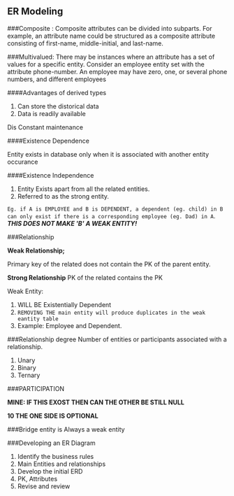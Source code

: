 ## ER Modeling

###Composite :
Composite attributes can be divided into subparts. For example, an attribute name
could be structured as a composite attribute consisting of first-name, middle-initial,
and last-name.

###Multivalued:
There may be instances where an attribute has a set of values for a specific
entity. Consider an employee entity set with the attribute phone-number. An
employee may have zero, one, or several phone numbers, and different employees


####Advantages of derived types

1. Can store the distorical data
2. Data is readily available

Dis
Constant maintenance

####Existence Dependence

Entity exists in database only when it is associated with another entity occurance

####Existence Independence

1. Entity Exists apart from all the related entities.
2. Referred to as the strong entity.

`Eg. if A is EMPLOYEE and B is DEPENDENT, a dependent (eg. child) in B can only exist if there is a corresponding employee (eg. Dad) in A`. ***THIS DOES NOT MAKE 'B' A WEAK ENTITY!***




###Relationship

**Weak Relationship;**

Primary key of the related does not contain the PK of the parent entity.

**Strong Relationship**
PK of the related contains the PK


Weak Entity:

1. WILL BE Existentially Dependent
2. `REMOVING THE main entity will produce duplicates in the weak eantity table`
3. Example: Employee and Dependent.

###Relationship degree
Number of entities or participants associated with a relationship.

1. Unary
2. Binary
3. Ternary


###PARTICIPATION

**MINE: IF THIS EXOST THEN CAN THE OTHER BE STILL NULL**

**10 THE ONE SIDE IS OPTIONAL**

###Bridge entity is Always a weak entity


###Developing an ER Diagram

1. Identify the business rules
2. Main Entities and relationships
3. Develop the initial ERD
4. PK, Attributes
5. Revise and review






